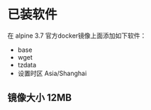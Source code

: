 # 已装软件
在 alpine 3.7 官方docker镜像上面添加如下软件：
-	base
-	wget
-	tzdata
-	设置时区 Asia/Shanghai

## 镜像大小 12MB


